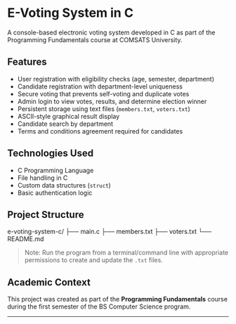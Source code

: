 # E-Voting System in C

A console-based electronic voting system developed in C as part of the Programming Fundamentals course at COMSATS University.

## Features

- User registration with eligibility checks (age, semester, department)
- Candidate registration with department-level uniqueness
- Secure voting that prevents self-voting and duplicate votes
- Admin login to view votes, results, and determine election winner
- Persistent storage using text files (`members.txt`, `voters.txt`)
- ASCII-style graphical result display
- Candidate search by department
- Terms and conditions agreement required for candidates

## Technologies Used

- C Programming Language
- File handling in C
- Custom data structures (`struct`)
- Basic authentication logic

## Project Structure

e-voting-system-c/
├── main.c
├── members.txt
├── voters.txt
└── README.md


> Note: Run the program from a terminal/command line with appropriate permissions to create and update the `.txt` files.

## Academic Context

This project was created as part of the **Programming Fundamentals** course during the first semester of the BS Computer Science program.

---
